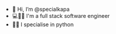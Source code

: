 - 👋 Hi, I’m @specialkapa
- 💻🚫🏢 I'm a full stack software engineer
- 🐍🐍 I specialise in python 

<!---
specialkapa/specialkapa is a ✨ special ✨ repository because its `README.md` (this file) appears on your GitHub profile.
You can click the Preview link to take a look at your changes.
--->
